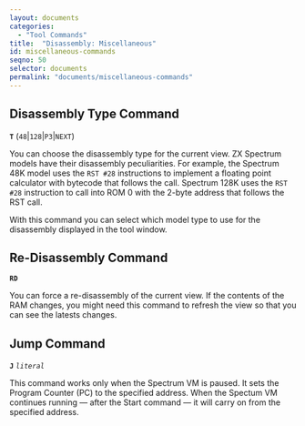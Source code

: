 ```yaml
---
layout: documents
categories: 
  - "Tool Commands"
title:  "Disassembly: Miscellaneous"
id: miscellaneous-commands
seqno: 50
selector: documents
permalink: "documents/miscellaneous-commands"
---
```


## Disassembly Type Command

__`T`__ (`48`\|`128`\|`P3`\|`NEXT`)

You can choose the disassembly type for the current view. ZX Spectrum models have their disassembly peculiarities. For example, 
the Spectrum 48K model uses the `RST #28` instructions to implement a floating point calculator with bytecode that follows the 
call. Spectrum 128K uses the `RST #28` instruction to call into ROM 0 with the 2-byte address that follows the RST call.

With this command you can select which model type to use for the disassembly displayed in the tool window.

## Re-Disassembly Command

__`RD`__

You can force a re-disassembly of the current view. If the contents of the RAM changes, you might need this command to 
refresh the view so that you can see the latests changes.

## Jump Command

__`J`__ *`literal`*

This command works only when the Spectrum VM is paused. It sets the Program Counter (PC) to the
specified address. When the Spectum VM continues running &mdash; after the Start command &mdash;
it will carry on from the specified address.
